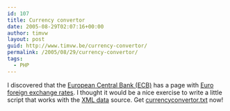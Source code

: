 ```yaml
---
id: 107
title: Currency convertor
date: 2005-08-29T02:07:16+00:00
author: timvw
layout: post
guid: http://www.timvw.be/currency-convertor/
permalink: /2005/08/29/currency-convertor/
tags:
  - PHP
---
```

I discovered that the [European Central Bank (ECB)](http://www.ecb.int) has a page with [Euro foreign exchange rates](http://www.ecb.int/stats/exchange/eurofxref/html/index.en.html). I thought it would be a nice exercise to write a little script that works with the [XML data](http://www.ecb.int/stats/eurofxref/eurofxref-hist.xml) source. Get [currencyconvertor.txt](http://www.timvw.be/wp-content/code/php/currencyconvertor.txt) now!
